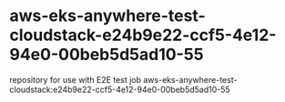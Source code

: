 # aws-eks-anywhere-test-cloudstack-e24b9e22-ccf5-4e12-94e0-00beb5d5ad10-55
repository for use with E2E test job aws-eks-anywhere-test-cloudstack:e24b9e22-ccf5-4e12-94e0-00beb5d5ad10-55
